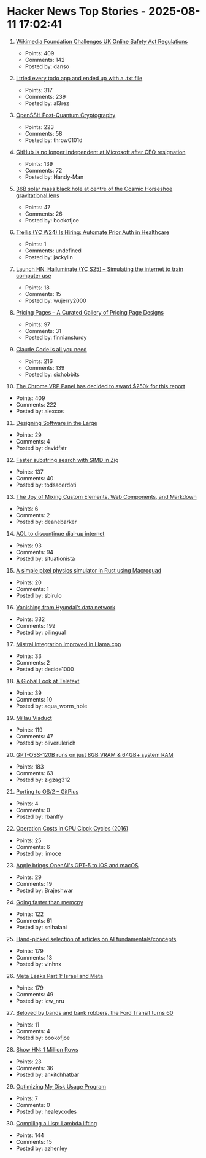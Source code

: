 # Hacker News Top Stories - 2025-08-11 17:02:41

1. [Wikimedia Foundation Challenges UK Online Safety Act Regulations](https://wikimediafoundation.org/news/2025/08/11/wikimedia-foundation-challenges-uk-online-safety-act-regulations/)
   - Points: 409
   - Comments: 142
   - Posted by: danso

2. [I tried every todo app and ended up with a .txt file](https://www.al3rez.com/todo-txt-journey)
   - Points: 317
   - Comments: 239
   - Posted by: al3rez

3. [OpenSSH Post-Quantum Cryptography](https://www.openssh.com/pq.html)
   - Points: 223
   - Comments: 58
   - Posted by: throw0101d

4. [GitHub is no longer independent at Microsoft after CEO resignation](https://www.theverge.com/news/757461/microsoft-github-thomas-dohmke-resignation-coreai-team-transition)
   - Points: 139
   - Comments: 72
   - Posted by: Handy-Man

5. [36B solar mass black hole at centre of the Cosmic Horseshoe gravitational lens](https://academic.oup.com/mnras/article/541/4/2853/8213862?login=false)
   - Points: 47
   - Comments: 26
   - Posted by: bookofjoe

6. [Trellis (YC W24) Is Hiring: Automate Prior Auth in Healthcare](https://www.ycombinator.com/companies/trellis/jobs/Cv3ZwXh-forward-deployed-engineers-all-levels-august-2025)
   - Points: 1
   - Comments: undefined
   - Posted by: jackylin

7. [Launch HN: Halluminate (YC S25) – Simulating the internet to train computer use](undefined)
   - Points: 18
   - Comments: 15
   - Posted by: wujerry2000

8. [Pricing Pages – A Curated Gallery of Pricing Page Designs](https://pricingpages.design/)
   - Points: 97
   - Comments: 31
   - Posted by: finniansturdy

9. [Claude Code is all you need](https://dwyer.co.za/static/claude-code-is-all-you-need.html)
   - Points: 216
   - Comments: 139
   - Posted by: sixhobbits

10. [The Chrome VRP Panel has decided to award $250k for this report](https://issues.chromium.org/issues/412578726)
   - Points: 409
   - Comments: 222
   - Posted by: alexcos

11. [Designing Software in the Large](https://dafoster.net/articles/2025/07/22/designing-software-in-the-large/)
   - Points: 29
   - Comments: 4
   - Posted by: davidfstr

12. [Faster substring search with SIMD in Zig](https://aarol.dev/posts/zig-simd-substr/)
   - Points: 137
   - Comments: 40
   - Posted by: todsacerdoti

13. [The Joy of Mixing Custom Elements, Web Components, and Markdown](https://deanebarker.net/tech/blog/custom-elements-markdown/)
   - Points: 6
   - Comments: 2
   - Posted by: deanebarker

14. [AOL to discontinue dial-up internet](https://www.nytimes.com/2025/08/11/business/aol-dial-up-internet.html)
   - Points: 93
   - Comments: 94
   - Posted by: situationista

15. [A simple pixel physics simulator in Rust using Macroquad](https://github.com/gale93/sbixel)
   - Points: 20
   - Comments: 1
   - Posted by: sbirulo

16. [Vanishing from Hyundai’s data network](http://techno-fandom.org/~hobbit/cars/ev/offnet.html)
   - Points: 382
   - Comments: 199
   - Posted by: pilingual

17. [Mistral Integration Improved in Llama.cpp](https://github.com/ggml-org/llama.cpp/pull/14737)
   - Points: 33
   - Comments: 2
   - Posted by: decide1000

18. [A Global Look at Teletext](https://text-mode.org/?p=23643)
   - Points: 39
   - Comments: 10
   - Posted by: aqua_worm_hole

19. [Millau Viaduct](https://www.fosterandpartners.com/projects/millau-viaduct)
   - Points: 119
   - Comments: 47
   - Posted by: oliverulerich

20. [GPT-OSS-120B runs on just 8GB VRAM & 64GB+ system RAM](https://old.reddit.com/r/LocalLLaMA/comments/1mke7ef/120b_runs_awesome_on_just_8gb_vram/)
   - Points: 183
   - Comments: 63
   - Posted by: zigzag312

21. [Porting to OS/2 – GitPius](https://gitpi.us/article-archive/porting-to-os2/)
   - Points: 4
   - Comments: 0
   - Posted by: rbanffy

22. [Operation Costs in CPU Clock Cycles (2016)](http://ithare.com/infographics-operation-costs-in-cpu-clock-cycles/)
   - Points: 25
   - Comments: 6
   - Posted by: limoce

23. [Apple brings OpenAI's GPT-5 to iOS and macOS](https://arstechnica.com/ai/2025/08/apple-brings-openais-gpt-5-to-ios-and-macos/)
   - Points: 29
   - Comments: 19
   - Posted by: Brajeshwar

24. [Going faster than memcpy](https://squadrick.dev/journal/going-faster-than-memcpy)
   - Points: 122
   - Comments: 61
   - Posted by: snihalani

25. [Hand-picked selection of articles on AI fundamentals/concepts](https://aman.ai/primers/ai/)
   - Points: 179
   - Comments: 13
   - Posted by: vinhnx

26. [Meta Leaks Part 1: Israel and Meta](https://archive.org/details/meta_leaks_part_1)
   - Points: 179
   - Comments: 49
   - Posted by: icw_nru

27. [Beloved by bands and bank robbers, the Ford Transit turns 60](https://www.bbc.com/news/articles/c0j97xegz5no)
   - Points: 11
   - Comments: 4
   - Posted by: bookofjoe

28. [Show HN: 1 Million Rows](https://1mrows.pages.dev)
   - Points: 23
   - Comments: 36
   - Posted by: ankitchhatbar

29. [Optimizing My Disk Usage Program](https://healeycodes.com/optimizing-my-disk-usage-program)
   - Points: 7
   - Comments: 0
   - Posted by: healeycodes

30. [Compiling a Lisp: Lambda lifting](https://bernsteinbear.com/blog/compiling-a-lisp-12/)
   - Points: 144
   - Comments: 15
   - Posted by: azhenley

